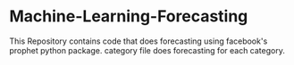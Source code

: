 # Machine-Learning-Forecasting

This Repository contains code that does forecasting using facebook's prophet python package. category file does forecasting for each category.

